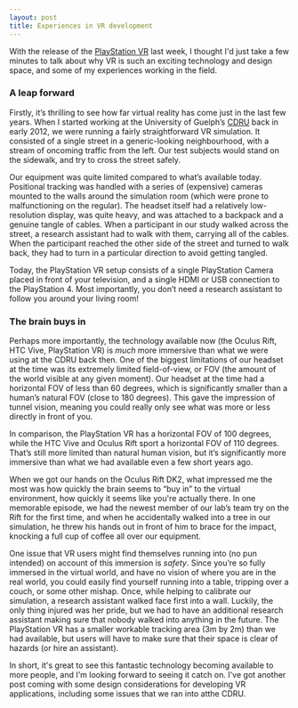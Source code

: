 ```yaml
---
layout: post
title: Experiences in VR development
---
```


With the release of the [PlayStation VR](https://www.playstation.com/en-ca/explore/playstation-vr/) last week, I thought I'd just take 
a few minutes to talk about why VR is such an exciting technology and design space, and some of my experiences working in the field.

### A leap forward

Firstly, it’s thrilling to see how far virtual reality has come just in the last few years. When I started working at the University of 
Guelph’s [CDRU](https://cdru.psychology.uoguelph.ca/cdru) back in early 2012, we were running a fairly straightforward VR simulation. It 
consisted of a single street in a generic-looking neighbourhood, with a stream of oncoming traffic from the left. Our test subjects would
stand on the sidewalk, and try to cross the street safely.

Our equipment was quite limited compared to what’s available today. Positional tracking was handled with a series of (expensive) cameras
mounted to the walls around the simulation room (which were prone to malfunctioning on the regular). The headset itself had a relatively 
low-resolution display, was quite heavy, and was attached to a backpack and a genuine tangle of cables. When a participant in our study 
walked across the street, a research assistant had to walk with them, carrying all of the cables. When the participant reached the other
side of the street and turned to walk back, they had to turn in a particular direction to avoid getting tangled.

Today, the PlayStation VR setup consists of a single PlayStation Camera placed in front of your television, and a single HDMI or USB connection 
to the PlayStation 4. Most importantly, you don’t need a research assistant to follow you around your living room!

### The brain buys in

Perhaps more importantly, the technology available now (the Oculus Rift, HTC Vive, PlayStation VR) is *much* more immersive than what we 
were using at the CDRU back then. One of the biggest limitations of our headset at the time was its extremely limited field-of-view, or FOV (the
amount of the world visible at any given moment). Our headset at the time had a horizontal FOV of less than 60 degrees, which is 
significantly smaller than a human’s natural FOV (close to 180 degrees). This gave the impression of tunnel vision, meaning you could 
really only see what was more or less directly in front of you.

In comparison, the PlayStation VR has a horizontal FOV of 100 degrees, while the HTC Vive and Oculus Rift sport a horizontal FOV of 110 
degrees. That’s still more limited than natural human vision, but it’s significantly more immersive than what we had available 
even a few short years ago.

When we got our hands on the Oculus Rift DK2, what impressed me the most was how quickly the brain seems to “buy in” to the virtual 
environment, how quickly it seems like you're actually there. In one memorable episode, we had the newest member of our lab’s team try 
on the Rift for the first time, and when he accidentally walked into a tree in our simulation, he threw his hands out in front of him
to brace for the impact, knocking a full cup of coffee all over our equipment.

One issue that VR users might find themselves running into (no pun intended) on account of this immersion is *safety*. Since you’re so 
fully immersed in the virtual world, and have no vision of where you are in the real world, you could easily find yourself running into
a table, tripping over a couch, or some other mishap. Once, while helping to calibrate our simulation, a research assistant walked face 
first into a wall. Luckily, the only thing injured was her pride, but we had to have an additional research assistant making sure that
nobody walked into anything in the future. The PlayStation VR has a smaller workable tracking area (3m by 2m) than we had available, but 
users will have to make sure that their space is clear of hazards (or hire an assistant).

In short, it's great to see this fantastic technology becoming available to more people, and I'm looking forward to seeing it catch on. 
I've got another post coming with some design considerations for developing VR applications, including some issues that we ran into 
atthe CDRU.
